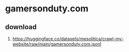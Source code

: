 # gamersonduty.com

## download

1. https://huggingface.co/datasets/mesolitica/crawl-my-website/raw/main/gamersonduty.com.jsonl